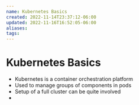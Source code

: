```yaml
---
name: Kubernetes Basics
created: 2022-11-14T23:37:12-06:00
updated: 2022-11-16T16:52:05-06:00
aliases: 
tags: 
---
```

# Kubernetes Basics

- Kubernetes is a container orchestration platform
- Used to manage groups of components in pods
- Setup of a full cluster can be quite involved
- 